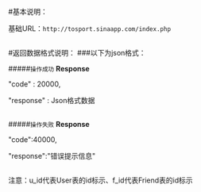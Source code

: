 #基本说明：

基础URL：`http://tosport.sinaapp.com/index.php`
##

#返回数据格式说明：
###以下为json格式：

#####`操作成功`
**Response**

"code" : 20000,

"response" : Json格式数据
##


#####`操作失败`
**Response**

"code":40000,

"response":"错误提示信息"

##

注意：u_id代表User表的id标示、f_id代表Friend表的id标示